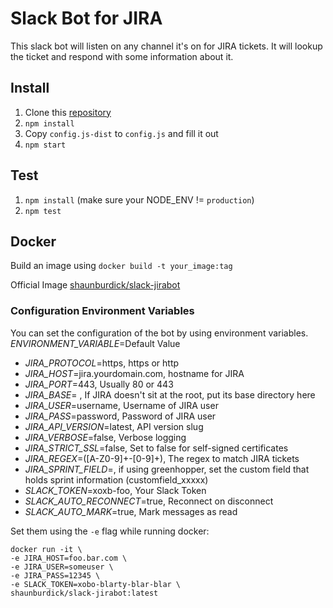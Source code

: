 Slack Bot for JIRA
==================

This slack bot will listen on any channel it's on for JIRA tickets.
It will lookup the ticket and respond with some information about it.

## Install
1. Clone this [repository](https://github.com/shaunburdick/slack-jirabot.git)
2. `npm install`
3. Copy `config.js-dist` to `config.js` and fill it out
4. `npm start`

## Test
1. `npm install` (make sure your NODE_ENV != `production`)
2. `npm test`

## Docker

Build an image using `docker build -t your_image:tag`

Official Image [shaunburdick/slack-jirabot](https://registry.hub.docker.com/u/shaunburdick/slack-jirabot/)

### Configuration Environment Variables
You can set the configuration of the bot by using environment variables.
*ENVIRONMENT_VARIABLE*=Default Value

- *JIRA_PROTOCOL*=https, https or http
- *JIRA_HOST*=jira.yourdomain.com, hostname for JIRA
- *JIRA_PORT*=443, Usually 80 or 443
- *JIRA_BASE*= , If JIRA doesn't sit at the root, put its base directory here
- *JIRA_USER*=username, Username of JIRA user
- *JIRA_PASS*=password, Password of JIRA user
- *JIRA_API_VERSION*=latest, API version slug
- *JIRA_VERBOSE*=false, Verbose logging
- *JIRA_STRICT_SSL*=false, Set to false for self-signed certificates
- *JIRA_REGEX*=([A-Z0-9]+\-[0-9]+), The regex to match JIRA tickets
- *JIRA_SPRINT_FIELD*=, if using greenhopper, set the custom field that holds sprint information (customfield_xxxxx)
- *SLACK_TOKEN*=xoxb-foo, Your Slack Token
- *SLACK_AUTO_RECONNECT*=true, Reconnect on disconnect
- *SLACK_AUTO_MARK*=true, Mark messages as read

Set them using the `-e` flag while running docker:

```
docker run -it \
-e JIRA_HOST=foo.bar.com \
-e JIRA_USER=someuser \
-e JIRA_PASS=12345 \
-e SLACK_TOKEN=xobo-blarty-blar-blar \
shaunburdick/slack-jirabot:latest
```